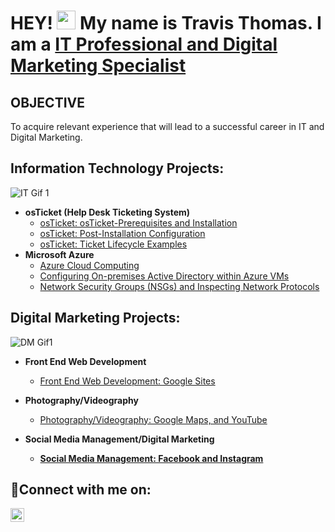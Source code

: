 <h1>
  
  HEY! <img src="https://media.giphy.com/media/hvRJCLFzcasrR4ia7z/giphy.gif" width="30px"/>
 My name is Travis Thomas. I am a <a href="https://linkedin.com/in/traviskthomas33">IT Professional and Digital Marketing Specialist</a></h1> 

 ## OBJECTIVE

To acquire relevant experience that will lead to a successful career in IT and Digital Marketing.


<h2>Information Technology Projects:</h2> 

![IT Gif 1](https://github.com/Traviskthomas/Traviskthomas/assets/166442537/2cb3123b-bf82-4eba-a6a8-5cfa008babe2)


- <b>osTicket (Help Desk Ticketing System)</b>
  - [osTicket: osTicket-Prerequisites and Installation](https://github.com/Traviskthomas/osticket-prereqs)  
  - [osTicket: Post-Installation Configuration](https://github.com/traviskthomas/post-install-config)
  - [osTicket: Ticket Lifecycle Examples](https://github.com/traviskthomas/ticket-lifecycle)
- <b>Microsoft Azure</b>
  - [Azure Cloud Computing](https://github.com/Traviskthomas/Azure-Cloud-Computing/blob/main/README.md) 
  - [Configuring On-premises Active Directory within Azure VMs](https://github.com/traviskthomas/configure-ad)
  - [Network Security Groups (NSGs) and Inspecting Network Protocols](https://github.com/traviskthomas/azure-network-protocols)


<h2>Digital Marketing Projects:</h2>

![DM Gif1](https://github.com/Traviskthomas/Traviskthomas/assets/166442537/9b2c6325-5cb6-4e1c-88d6-41baf2baf10e)




- <b>Front End Web Development</b>

   
  - [Front End Web Development: Google Sites](https://github.com/Traviskthomas/Front-End-Web-Development)

 - <b>Photography/Videography</b>
   - [Photography/Videography: Google Maps, and YouTube](https://github.com/Traviskthomas/Photography-Videography) 

- <b>Social Media Management/Digital Marketing

  - [Social Media Management: Facebook and Instagram](https://github.com/Traviskthomas/Social-Media-Management/blob/main/README.md)
  
<h2>🤳Connect with me on:</h2>

[<img align="left" alt="Josh | LinkedIn" width="22px" src="https://cdn.jsdelivr.net/npm/simple-icons@v3/icons/linkedin.svg" />][linkedin]

[linkedin]: https://linkedin.com/in/traviskthomas33
